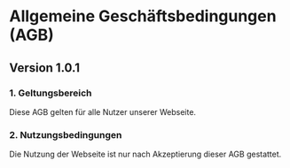 # Allgemeine Geschäftsbedingungen (AGB)

## Version 1.0.1

### 1. Geltungsbereich
Diese AGB gelten für alle Nutzer unserer Webseite.

### 2. Nutzungsbedingungen
Die Nutzung der Webseite ist nur nach Akzeptierung dieser AGB gestattet.